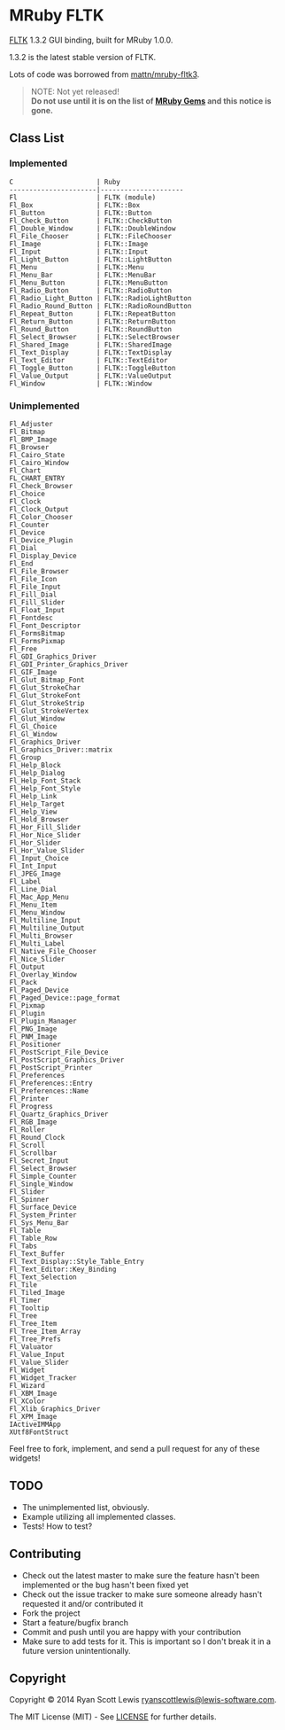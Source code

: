 # MRuby FLTK

[FLTK](http://www.fltk.org/index.php) 1.3.2 GUI binding, built for MRuby 1.0.0.

1.3.2 is the latest stable version of FLTK.

Lots of code was borrowed from [mattn/mruby-fltk3](https://github.com/mattn/mruby-fltk3).

> NOTE: Not yet released!  
> **Do not use until it is on the list of [MRuby Gems](http://www.mruby.org/libraries/) and this notice is gone.**

## Class List

### Implemented

    C                     | Ruby
    ----------------------|---------------------
    Fl                    | FLTK (module)
    Fl_Box                | FLTK::Box
    Fl_Button             | FLTK::Button
    Fl_Check_Button       | FLTK::CheckButton
    Fl_Double_Window      | FLTK::DoubleWindow
    Fl_File_Chooser       | FLTK::FileChooser
    Fl_Image              | FLTK::Image
    Fl_Input              | FLTK::Input
    Fl_Light_Button       | FLTK::LightButton
    Fl_Menu               | FLTK::Menu
    Fl_Menu_Bar           | FLTK::MenuBar
    Fl_Menu_Button        | FLTK::MenuButton
    Fl_Radio_Button       | FLTK::RadioButton
    Fl_Radio_Light_Button | FLTK::RadioLightButton
    Fl_Radio_Round_Button | FLTK::RadioRoundButton
    Fl_Repeat_Button      | FLTK::RepeatButton
    Fl_Return_Button      | FLTK::ReturnButton
    Fl_Round_Button       | FLTK::RoundButton
    Fl_Select_Browser     | FLTK::SelectBrowser
    Fl_Shared_Image       | FLTK::SharedImage
    Fl_Text_Display       | FLTK::TextDisplay
    Fl_Text_Editor        | FLTK::TextEditor
    Fl_Toggle_Button      | FLTK::ToggleButton
    Fl_Value_Output       | FLTK::ValueOutput
    Fl_Window             | FLTK::Window

### Unimplemented

    Fl_Adjuster
    Fl_Bitmap
    Fl_BMP_Image
    Fl_Browser
    Fl_Cairo_State
    Fl_Cairo_Window
    Fl_Chart
    FL_CHART_ENTRY
    Fl_Check_Browser
    Fl_Choice
    Fl_Clock
    Fl_Clock_Output
    Fl_Color_Chooser
    Fl_Counter
    Fl_Device
    Fl_Device_Plugin
    Fl_Dial
    Fl_Display_Device
    Fl_End
    Fl_File_Browser
    Fl_File_Icon
    Fl_File_Input
    Fl_Fill_Dial
    Fl_Fill_Slider
    Fl_Float_Input
    Fl_Fontdesc
    Fl_Font_Descriptor
    Fl_FormsBitmap
    Fl_FormsPixmap
    Fl_Free
    Fl_GDI_Graphics_Driver
    Fl_GDI_Printer_Graphics_Driver
    Fl_GIF_Image
    Fl_Glut_Bitmap_Font
    Fl_Glut_StrokeChar
    Fl_Glut_StrokeFont
    Fl_Glut_StrokeStrip
    Fl_Glut_StrokeVertex
    Fl_Glut_Window
    Fl_Gl_Choice
    Fl_Gl_Window
    Fl_Graphics_Driver
    Fl_Graphics_Driver::matrix
    Fl_Group
    Fl_Help_Block
    Fl_Help_Dialog
    Fl_Help_Font_Stack
    Fl_Help_Font_Style
    Fl_Help_Link
    Fl_Help_Target
    Fl_Help_View
    Fl_Hold_Browser
    Fl_Hor_Fill_Slider
    Fl_Hor_Nice_Slider
    Fl_Hor_Slider
    Fl_Hor_Value_Slider
    Fl_Input_Choice
    Fl_Int_Input
    Fl_JPEG_Image
    Fl_Label
    Fl_Line_Dial
    Fl_Mac_App_Menu
    Fl_Menu_Item
    Fl_Menu_Window
    Fl_Multiline_Input
    Fl_Multiline_Output
    Fl_Multi_Browser
    Fl_Multi_Label
    Fl_Native_File_Chooser
    Fl_Nice_Slider
    Fl_Output
    Fl_Overlay_Window
    Fl_Pack
    Fl_Paged_Device
    Fl_Paged_Device::page_format
    Fl_Pixmap
    Fl_Plugin
    Fl_Plugin_Manager
    Fl_PNG_Image
    Fl_PNM_Image
    Fl_Positioner
    Fl_PostScript_File_Device
    Fl_PostScript_Graphics_Driver
    Fl_PostScript_Printer
    Fl_Preferences
    Fl_Preferences::Entry
    Fl_Preferences::Name
    Fl_Printer
    Fl_Progress
    Fl_Quartz_Graphics_Driver
    Fl_RGB_Image
    Fl_Roller
    Fl_Round_Clock
    Fl_Scroll
    Fl_Scrollbar
    Fl_Secret_Input
    Fl_Select_Browser
    Fl_Simple_Counter
    Fl_Single_Window
    Fl_Slider
    Fl_Spinner
    Fl_Surface_Device
    Fl_System_Printer
    Fl_Sys_Menu_Bar
    Fl_Table
    Fl_Table_Row
    Fl_Tabs
    Fl_Text_Buffer
    Fl_Text_Display::Style_Table_Entry
    Fl_Text_Editor::Key_Binding
    Fl_Text_Selection
    Fl_Tile
    Fl_Tiled_Image
    Fl_Timer
    Fl_Tooltip
    Fl_Tree
    Fl_Tree_Item
    Fl_Tree_Item_Array
    Fl_Tree_Prefs
    Fl_Valuator
    Fl_Value_Input
    Fl_Value_Slider
    Fl_Widget
    Fl_Widget_Tracker
    Fl_Wizard
    Fl_XBM_Image
    Fl_XColor
    Fl_Xlib_Graphics_Driver
    Fl_XPM_Image
    IActiveIMMApp
    XUtf8FontStruct

Feel free to fork, implement, and send a pull request for any of these widgets!

## TODO

* The unimplemented list, obviously.
* Example utilizing all implemented classes.
* Tests! How to test?

## Contributing

* Check out the latest master to make sure the feature hasn't been implemented or the bug hasn't been fixed yet
* Check out the issue tracker to make sure someone already hasn't requested it and/or contributed it
* Fork the project
* Start a feature/bugfix branch
* Commit and push until you are happy with your contribution
* Make sure to add tests for it. This is important so I don't break it in a future version unintentionally.

## Copyright

Copyright © 2014 Ryan Scott Lewis <ryanscottlewis@lewis-software.com>.

The MIT License (MIT) - See [LICENSE](blob/master/LICENSE) for further details.
